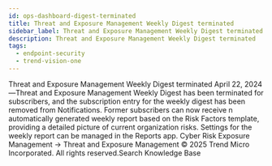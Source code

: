 ```yaml
---
id: ops-dashboard-digest-terminated
title: Threat and Exposure Management Weekly Digest terminated
sidebar_label: Threat and Exposure Management Weekly Digest terminated
description: Threat and Exposure Management Weekly Digest terminated
tags:
  - endpoint-security
  - trend-vision-one
---
```


 Threat and Exposure Management Weekly Digest terminated April 22, 2024—Threat and Exposure Management Weekly Digest has been terminated for subscribers, and the subscription entry for the weekly digest has been removed from Notifications. Former subscribers can now receive n automatically generated weekly report based on the Risk Factors template, providing a detailed picture of current organization risks. Settings for the weekly report can be managed in the Reports app. Cyber Risk Exposure Management → Threat and Exposure Management © 2025 Trend Micro Incorporated. All rights reserved.Search Knowledge Base